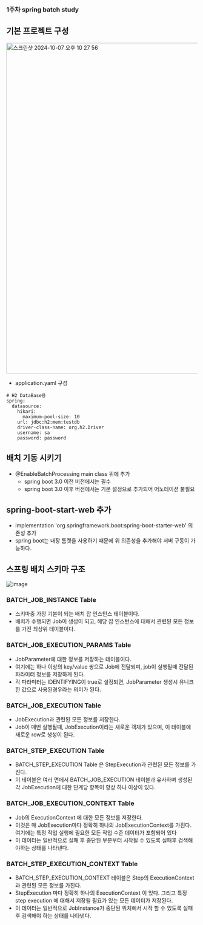 ### 1주차 spring batch study

## 기본 프로젝트 구성
<img width="873" alt="스크린샷 2024-10-07 오후 10 27 56" src="https://github.com/user-attachments/assets/ae541cbf-074b-4939-af37-77d34edfd0bf">

- application.yaml 구성
``` 
# H2 DataBase용
spring:
  datasource:
    hikari:
      maximum-pool-size: 10
    url: jdbc:h2:mem:testdb
    driver-class-name: org.h2.Driver
    username: sa
    password: password
```
## 배치 기동 시키기
- @EnableBatchProcessing main class 위에 추가
  - spring boot 3.0 이전 버전에서는 필수
  - spring boot 3.0 이후 버전에서는 기본 설정으로 추가되어 어노테이션 불필요

## spring-boot-start-web 추가
- implementation 'org.springframework.boot:spring-boot-starter-web' 의존성 추가
- spring boot는 내장 톰켓을 사용하기 때문에 위 의존성을 추가해야 서버 구동이 가능하다.

## 스프링 배치 스키마 구조
![image](https://github.com/user-attachments/assets/88366e3b-94ff-4dff-8eaf-c7e8b3ad5b3d)

### BATCH_JOB_INSTANCE Table
- 스키마중 가장 기본이 되는 배치 잡 인스턴스 테이블이다.
- 배치가 수행되면 Job이 생성이 되고, 해당 잡 인스턴스에 대해서 관련된 모든 정보를 가진 최상위 테이블이다.

### BATCH_JOB_EXECUTION_PARAMS Table
- JobParameter에 대한 정보를 저장하는 테이블이다.
- 여기에는 하나 이상의 key/value 쌍으로 Job에 전달되며, job이 실행될때 전달된 파라미터 정보를 저장하게 된다.
- 각 파라미터는 IDENTIFYING이 true로 설정되면, JobParameter 생성시 유니크한 값으로 사용된경우라는 의미가 된다.

### BATCH_JOB_EXECUTION Table
- JobExecution과 관련된 모든 정보를 저장한다.
- Job이 매번 실행될때, JobExecution이라는 새로운 객체가 있으며, 이 테이블에 새로운 row로 생성이 된다.

### BATCH_STEP_EXECUTION Table
- BATCH_STEP_EXECUTION Table 은 StepExecution과 관련된 모든 정보를 가진다.
- 이 테이블은 여러 면에서 BATCH_JOB_EXECUTION 테이블과 유사하며 생성된 각 JobExecution에 대한 단계당 항목이 항상 하나 이상이 있다.

### BATCH_JOB_EXECUTION_CONTEXT Table
- Job의 ExecutionContext 에 대한 모든 정보를 저장한다.
- 이것은 매 JobExecution마다 정확히 하나의 JobExecutionContext를 가진다. 여기에는 특정 작업 실행에 필요한 모든 작업 수준 데이터가 포함되어 있다
- 이 데이터는 일반적으로 실패 후 중단된 부분부터 시작될 수 있도록 실패후 검색해야하는 상태를 나타낸다.
 
### BATCH_STEP_EXECUTION_CONTEXT Table
- BATCH_STEP_EXECUTION_CONTEXT 테이블은 Step의 ExecutionContext 과 관련된 모든 정보를 가진다.
- StepExecution 마다 정확히 하나의 ExecutionContext 이 있다. 그리고 특정 step execution 에 대해서 저장될 필요가 있는 모든 데이터가 저장된다.
- 이 데이터는 일반적으로 JobInstance가 중단된 위치에서 시작 할 수 있도록 실패 후 검색해야 하는 상태를 나타낸다.
